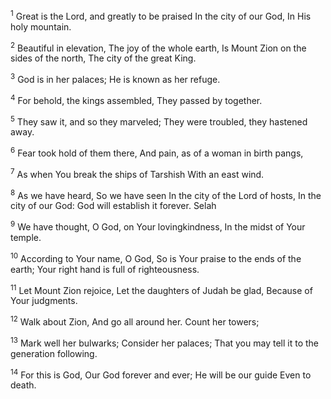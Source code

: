 <sup>1</sup> 
Great is the Lord, and greatly to be praised In the city of our God, In His holy mountain. 

<sup>2</sup> 
Beautiful in elevation, The joy of the whole earth, Is Mount Zion on the sides of the north, The city of the great King. 

<sup>3</sup> 
God is in her palaces; He is known as her refuge. 

<sup>4</sup> 
For behold, the kings assembled, They passed by together. 

<sup>5</sup> 
They saw it, and so they marveled; They were troubled, they hastened away. 

<sup>6</sup> 
Fear took hold of them there, And pain, as of a woman in birth pangs, 

<sup>7</sup> 
As when You break the ships of Tarshish With an east wind. 

<sup>8</sup> 
As we have heard, So we have seen In the city of the Lord of hosts, In the city of our God: God will establish it forever. Selah 

<sup>9</sup> 
We have thought, O God, on Your lovingkindness, In the midst of Your temple. 

<sup>10</sup> 
According to Your name, O God, So is Your praise to the ends of the earth; Your right hand is full of righteousness. 

<sup>11</sup> 
Let Mount Zion rejoice, Let the daughters of Judah be glad, Because of Your judgments. 

<sup>12</sup> 
Walk about Zion, And go all around her. Count her towers; 

<sup>13</sup> 
Mark well her bulwarks; Consider her palaces; That you may tell it to the generation following. 

<sup>14</sup> 
For this is God, Our God forever and ever; He will be our guide Even to death.